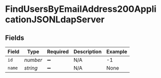 # FindUsersByEmailAddress200ApplicationJSONLdapServer


## Fields

| Field              | Type               | Required           | Description        | Example            |
| ------------------ | ------------------ | ------------------ | ------------------ | ------------------ |
| `id`               | *number*           | :heavy_minus_sign: | N/A                | -1                 |
| `name`             | *string*           | :heavy_minus_sign: | N/A                | None               |